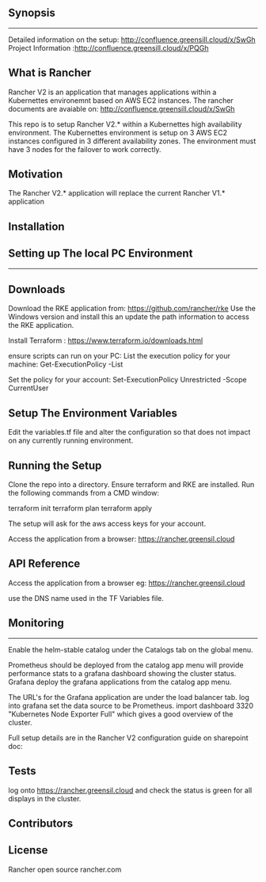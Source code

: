 Synopsis
---------
---------


Detailed information on the setup: http://confluence.greensill.cloud/x/SwGh
Project Information :http://confluence.greensill.cloud/x/PQGh

What is Rancher 
---------------

Rancher V2 is an application that manages applications within a Kubernettes environemnt based on AWS EC2 instances.
The rancher documents are avaiable on:
http://confluence.greensill.cloud/x/SwGh


This repo is to setup Rancher V2.* within a Kubernettes high availability environment.
The Kubernettes environment is setup on 3 AWS EC2 instances configured in 3 different availability zones.
The environment must have 3 nodes for the failover to work correctly.




Motivation
-----------
The Rancher V2.* application will replace the current Rancher V1.* application


Installation
------------

Setting up The local PC Environment
--------------------------
--------------------------

Downloads
---------
Download the RKE application from: https://github.com/rancher/rke
Use the Windows version and install this an update the path information to access the RKE application.

Install Terraform : https://www.terraform.io/downloads.html

ensure scripts can run on your PC:
List the execution policy for your machine:
Get-ExecutionPolicy -List

Set the policy for your account:
Set-ExecutionPolicy  Unrestricted -Scope CurrentUser


Setup The Environment Variables 
-------------------------------
Edit the variables.tf file and alter the configuration so that does not impact on any currently running environment.

Running the Setup
------------------
Clone the repo into a directory. 
Ensure terraform and RKE are installed.
Run the following commands from a CMD window:

terraform init
terraform plan
terraform apply

The setup will ask for the aws access keys for your account.

Access the application from a browser:
https://rancher.greensil.cloud

API Reference
-------------

Access the application from a browser eg:
https://rancher.greensil.cloud

use the DNS name used in the TF Variables file.

Monitoring
----------
----------

Enable the helm-stable catalog under the Catalogs tab on the global menu.

Prometheus should be deployed from the catalog app menu will provide performance stats
to a grafana dashboard showing the cluster status.
Grafana deploy the grafana applications from the catalog app menu.

The URL's for the Grafana application are under the load balancer tab.
log into grafana
set the data source to be Prometheus.
import dashboard 3320 "Kubernetes Node Exporter Full" 
which gives a good overview of the cluster.

Full setup details are in the Rancher V2 configuration guide on sharepoint
doc: 


Tests
-----
log onto https://rancher.greensil.cloud and check the status is green for all displays in the cluster.

Contributors
------------


License
-------
Rancher open source rancher.com